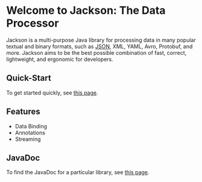 # Welcome to Jackson: The Data Processor

Jackson is a multi-purpose Java library for processing data in many popular textual and binary formats, such as [JSON](http://json.org), XML, YAML, Avro, Protobuf, and more. Jackson aims to be the best possible combination of fast, correct, lightweight, and ergonomic for developers.

## Quick-Start

To get started quickly, see [this page](quick-start.md).

## Features

* Data Binding
* Annotations
* Streaming

## JavaDoc

To find the JavaDoc for a particular library, see [this page](javadoc.md).
